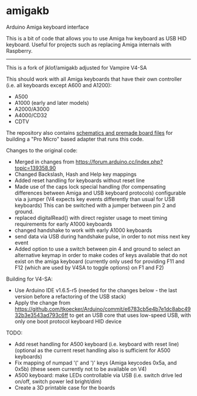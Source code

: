 # amigakb
Arduino Amiga keyboard interface

This is a bit of code that allows you to use Amiga hw keyboard as USB HID keyboard.
Useful for projects such as replacing Amiga internals with Raspberry.

---

This is a fork of jklof/amigakb adjusted for Vampire V4-SA

This should work with all Amiga keyboards that have their own controller (i.e. all keyboards except A600 and A1200):
- A500
- A1000 (early and later models)
- A2000/A3000
- A4000/CD32
- CDTV

The repository also contains [schematics and premade board files](boards) for building a "Pro Micro" based adapter that runs this code.

Changes to the original code:
- Merged in changes from https://forum.arduino.cc/index.php?topic=139358.90
- Changed Backslash, Hash and Help key mappings
- Added reset handling for keyboards without reset line
- Made use of the caps lock special handling (for compensating differences between Amiga and USB keyboard protocols)
  configurable via a jumper (V4 expects key events differently than usual for USB keyboards)
  This can be switched with a jumper between pin 2 and ground.
- replaced digitalRead() with direct register usage to meet timing requirements for early A1000 keyboards
- changed handshake to work with early A1000 keyboards
- send data via USB during handshake pulse, in order to not miss next key event
- Added option to use a switch between pin 4 and ground to select an alternative keymap in order to make codes of keys available that do not exist on the amiga keyboard (currently only used for providing F11 and F12 (which are used by V4SA to toggle options) on F1 and F2)

Building for V4-SA:
- Use Arduino IDE v1.6.5-r5 (needed for the changes below - the last version before a refactoring of the USB stack)
- Apply the change from https://github.com/tkoecker/Arduino/commit/e6783cb5e4b7e1dc8abc4932b3e3543ad793c6ff to
  get an USB core that uses low-speed USB, with only one boot protocol keyboard HID device

TODO:
- Add reset handling for A500 keyboard (i.e. keyboard with reset line) (optional as the current reset handling also is sufficient for A500 keyboards)
- Fix mapping of numpad '(' and ')' keys (Amiga keycodes 0x5a, and 0x5b) (these seem currently not to be available on V4)
- A500 keyboard: make LEDs controllable via USB (i.e. switch drive led on/off, switch power led bright/dim)
- Create a 3D printable case for the boards
